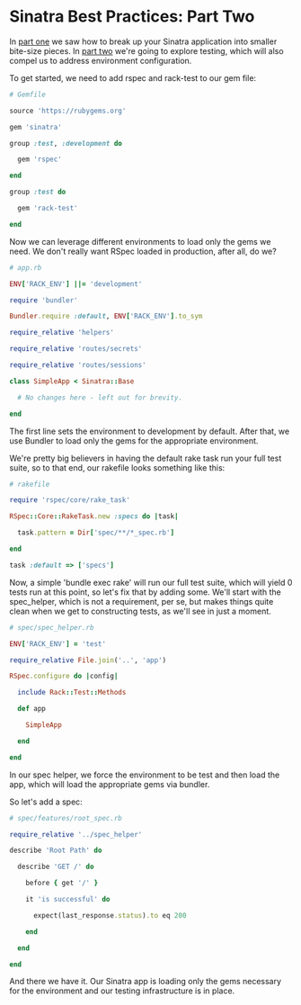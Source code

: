 Sinatra Best Practices: Part Two
================================

In [part one][part-one] we saw how to break up your Sinatra application into
smaller bite-size pieces. In [part two][part-two] we're going to explore testing, which will also
compel us to address environment configuration.

To get started, we need to add rspec and rack-test to our gem file:

```ruby
# Gemfile

source 'https://rubygems.org'

gem 'sinatra'

group :test, :development do

  gem 'rspec'

end

group :test do

  gem 'rack-test'

end
```

Now we can leverage different environments to load only the gems we need.
We don't really want RSpec loaded in production, after all, do we?

```ruby
# app.rb

ENV['RACK_ENV'] ||= 'development'

require 'bundler'

Bundler.require :default, ENV['RACK_ENV'].to_sym

require_relative 'helpers'

require_relative 'routes/secrets'

require_relative 'routes/sessions'

class SimpleApp < Sinatra::Base

  # No changes here - left out for brevity.

end
```

The first line sets the environment to development by default. After that, we
use Bundler to load only the gems for the appropriate environment.

We're pretty big believers in having the default rake task run your full test
suite, so to that end, our rakefile looks something like this:

```ruby
# rakefile

require 'rspec/core/rake_task'

RSpec::Core::RakeTask.new :specs do |task|

  task.pattern = Dir['spec/**/*_spec.rb']

end

task :default => ['specs']
```

Now, a simple 'bundle exec rake' will run our full test suite, which will yield
0 tests run at this point, so let's fix that by adding some. We'll start with
the spec_helper, which is not a requirement, per se, but makes things
quite clean when we get to constructing tests, as we'll see in just a moment.

```ruby
# spec/spec_helper.rb

ENV['RACK_ENV'] = 'test'

require_relative File.join('..', 'app')

RSpec.configure do |config|

  include Rack::Test::Methods

  def app

    SimpleApp

  end

end
```

In our spec helper, we force the environment to be test and then load the app,
which will load the appropriate gems via bundler.

So let's add a spec:

```ruby
# spec/features/root_spec.rb

require_relative '../spec_helper'

describe 'Root Path' do

  describe 'GET /' do

    before { get '/' }

    it 'is successful' do

      expect(last_response.status).to eq 200

    end

  end

end
```

And there we have it. Our Sinatra app is loading only the gems necessary for
the environment and our testing infrastructure is in place.

[part-one]: http://blog.carbonfive.com/2013/06/24/sinatra-best-practices-part-one/
[part-two]: http://blog.carbonfive.com/2013/06/28/sinatra-best-practices-part-two/
